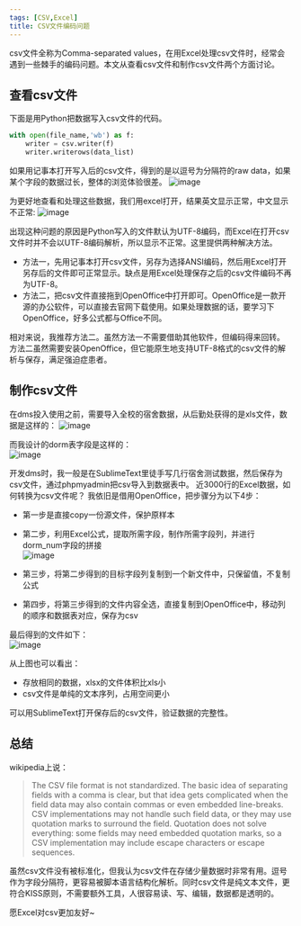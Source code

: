 ```yaml
--- 
tags: [CSV,Excel]
title: CSV文件编码问题
---
```


csv文件全称为Comma-separated values，在用Excel处理csv文件时，经常会遇到一些棘手的编码问题。本文从查看csv文件和制作csv文件两个方面讨论。

## 查看csv文件
下面是用Python把数据写入csv文件的代码。

``` python
with open(file_name,'wb') as f:
    writer = csv.writer(f)
    writer.writerows(data_list)
```

如果用记事本打开写入后的csv文件，得到的是以逗号为分隔符的raw data，如果某个字段的数据过长，整体的浏览体验很差。
![image](https://cloud.githubusercontent.com/assets/11898075/23133457/1b280aba-f7cc-11e6-98a6-12a06e509468.png)

为更好地查看和处理这些数据，我们用excel打开，结果英文显示正常，中文显示不正常:
![image](https://cloud.githubusercontent.com/assets/11898075/23133628/be43f7d6-f7cc-11e6-9b7e-da6749530b79.png)

出现这种问题的原因是Python写入的文件默认为UTF-8编码，而Excel在打开csv文件时并不会以UTF-8编码解析，所以显示不正常。这里提供两种解决方法。

- 方法一，先用记事本打开csv文件，另存为选择ANSI编码，然后用Excel打开另存后的文件即可正常显示。缺点是用Excel处理保存之后的csv文件编码不再为UTF-8。
- 方法二，把csv文件直接拖到OpenOffice中打开即可。OpenOffice是一款开源的办公软件，可以直接去官网下载使用。如果处理数据的话，要学习下OpenOffice，好多公式都与Office不同。

相对来说，我推荐方法二。虽然方法一不需要借助其他软件，但编码得来回转。 方法二虽然需要安装OpenOffice，但它能原生地支持UTF-8格式的csv文件的解析与保存，满足强迫症患者。

## 制作csv文件

在dms投入使用之前，需要导入全校的宿舍数据，从后勤处获得的是xls文件，数据是这样的：
![image](https://cloud.githubusercontent.com/assets/11898075/23133933/da3f8c6a-f7cd-11e6-9104-d0506d9e9c03.png)

而我设计的dorm表字段是这样的：    
![image](https://cloud.githubusercontent.com/assets/11898075/23134264/179c47a0-f7cf-11e6-9344-931ebdf9202b.png)

开发dms时，我一般是在SublimeText里徒手写几行宿舍测试数据，然后保存为csv文件，通过phpmyadmin把csv导入到数据表中。
近3000行的Excel数据，如何转换为csv文件呢？ 我依旧是借用OpenOffice，把步骤分为以下4步：

- 第一步是直接copy一份源文件，保护原样本
- 第二步，利用Excel公式，提取所需字段，制作所需字段列，并进行dorm_num字段的拼接    
![image](https://cloud.githubusercontent.com/assets/11898075/23134430/c5ed1faa-f7cf-11e6-95a9-e36565d56195.png)

- 第三步，将第二步得到的目标字段列复制到一个新文件中，只保留值，不复制公式
- 第四步，将第三步得到的文件内容全选，直接复制到OpenOffice中，移动列的顺序和数据表对应，保存为csv

最后得到的文件如下：    
![image](https://cloud.githubusercontent.com/assets/11898075/23134502/fef16a5e-f7cf-11e6-8928-cbe824601031.png)

从上图也可以看出：
- 存放相同的数据，xlsx的文件体积比xls小
- csv文件是单纯的文本序列，占用空间更小

可以用SublimeText打开保存后的csv文件，验证数据的完整性。

## 总结

wikipedia上说：
>  The CSV file format is not standardized. The basic idea of separating fields with a comma is clear, but that idea gets complicated when the field data may also contain commas or even embedded line-breaks. CSV implementations may not handle such field data, or they may use quotation marks to surround the field. Quotation does not solve everything: some fields may need embedded quotation marks, so a CSV implementation may include escape characters or escape sequences.

虽然csv文件没有被标准化，但我认为csv文件在存储少量数据时非常有用。逗号作为字段分隔符，更容易被脚本语言结构化解析。同时csv文件是纯文本文件，更符合KISS原则，不需要额外工具，人很容易读、写、编辑，数据都是透明的。

愿Excel对csv更加友好~








